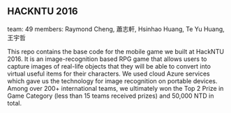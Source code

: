 ## HACKNTU 2016

team: 49
members: Raymond Cheng, 蕭志軒, Hsinhao Huang, Te Yu Huang, 王宇哲

This repo contains the base code for the mobile game we built at HackNTU 2016. It is an image-recognition based RPG game that allows users to capture images of real-life objects that they will be able to convert into virtual useful items for their characters. We used cloud Azure services which gave us the technology for image recognition on portable devices. Among over 200+ international teams, we ultimately won the Top 2 Prize in Game Category (less than 15 teams received prizes) and 50,000 NTD in total.
